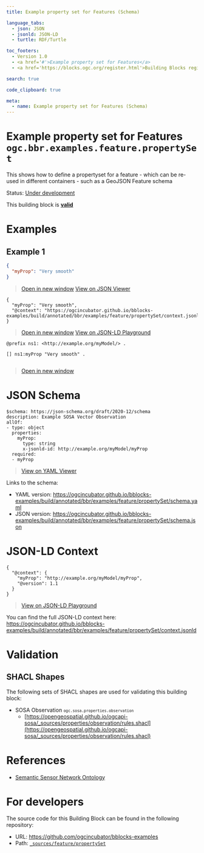 ```yaml
---
title: Example property set for Features (Schema)

language_tabs:
  - json: JSON
  - jsonld: JSON-LD
  - turtle: RDF/Turtle

toc_footers:
  - Version 1.0
  - <a href='#'>Example property set for Features</a>
  - <a href='https://blocks.ogc.org/register.html'>Building Blocks register</a>

search: true

code_clipboard: true

meta:
  - name: Example property set for Features (Schema)
---
```



# Example property set for Features `ogc.bbr.examples.feature.propertySet`

This shows how to define a propertyset for a feature - which can be re-used in different containers - such as a GeoJSON Feature schema

<p class="status">
    <span data-rainbow-uri="http://www.opengis.net/def/status">Status</span>:
    <a href="http://www.opengis.net/def/status/under-development" target="_blank" data-rainbow-uri>Under development</a>
</p>

<aside class="success">
This building block is <strong><a href="https://github.com/ogcincubator/bblocks-examples/blob/master/build/tests/bbr/examples/feature/propertySet/" target="_blank">valid</a></strong>
</aside>

# Examples

## Example 1



```json
{
  "myProp": "Very smooth"
}

```

<blockquote class="lang-specific json">
  <p class="example-links">
    <a target="_blank" href="https://ogcincubator.github.io/bblocks-examples/build/tests/bbr/examples/feature/propertySet/example_1_1.json">Open in new window</a>
    <a target="_blank" href="https://avillar.github.io/TreedocViewer/?dataParser=json&amp;dataUrl=https%3A%2F%2Fogcincubator.github.io%2Fbblocks-examples%2Fbuild%2Ftests%2Fbbr%2Fexamples%2Ffeature%2FpropertySet%2Fexample_1_1.json&amp;expand=2&amp;option=%7B%22showTable%22%3A+false%7D">View on JSON Viewer</a></p>
</blockquote>




```jsonld
{
  "myProp": "Very smooth",
  "@context": "https://ogcincubator.github.io/bblocks-examples/build/annotated/bbr/examples/feature/propertySet/context.jsonld"
}
```

<blockquote class="lang-specific jsonld">
  <p class="example-links">
    <a target="_blank" href="https://ogcincubator.github.io/bblocks-examples/build/tests/bbr/examples/feature/propertySet/example_1_1.jsonld">Open in new window</a>
    <a target="_blank" href="https://json-ld.org/playground/#json-ld=https%3A%2F%2Fogcincubator.github.io%2Fbblocks-examples%2Fbuild%2Ftests%2Fbbr%2Fexamples%2Ffeature%2FpropertySet%2Fexample_1_1.jsonld">View on JSON-LD Playground</a>
</blockquote>




```turtle
@prefix ns1: <http://example.org/myModel/> .

[] ns1:myProp "Very smooth" .


```

<blockquote class="lang-specific turtle">
  <p class="example-links">
    <a target="_blank" href="https://ogcincubator.github.io/bblocks-examples/build/tests/bbr/examples/feature/propertySet/example_1_1.ttl">Open in new window</a>
</blockquote>



# JSON Schema

```yaml--schema
$schema: https://json-schema.org/draft/2020-12/schema
description: Example SOSA Vector Observation
allOf:
- type: object
  properties:
    myProp:
      type: string
      x-jsonld-id: http://example.org/myModel/myProp
  required:
  - myProp

```

> <a target="_blank" href="https://avillar.github.io/TreedocViewer/?dataParser=yaml&amp;dataUrl=https%3A%2F%2Fogcincubator.github.io%2Fbblocks-examples%2Fbuild%2Fannotated%2Fbbr%2Fexamples%2Ffeature%2FpropertySet%2Fschema.yaml&amp;expand=2&amp;option=%7B%22showTable%22%3A+false%7D">View on YAML Viewer</a>

Links to the schema:

* YAML version: <a href="https://ogcincubator.github.io/bblocks-examples/build/annotated/bbr/examples/feature/propertySet/schema.yaml" target="_blank">https://ogcincubator.github.io/bblocks-examples/build/annotated/bbr/examples/feature/propertySet/schema.yaml</a>
* JSON version: <a href="https://ogcincubator.github.io/bblocks-examples/build/annotated/bbr/examples/feature/propertySet/schema.json" target="_blank">https://ogcincubator.github.io/bblocks-examples/build/annotated/bbr/examples/feature/propertySet/schema.json</a>


# JSON-LD Context

```json--ldContext
{
  "@context": {
    "myProp": "http://example.org/myModel/myProp",
    "@version": 1.1
  }
}
```

> <a target="_blank" href="https://json-ld.org/playground/#json-ld=https%3A%2F%2Fogcincubator.github.io%2Fbblocks-examples%2Fbuild%2Fannotated%2Fbbr%2Fexamples%2Ffeature%2FpropertySet%2Fcontext.jsonld">View on JSON-LD Playground</a>

You can find the full JSON-LD context here:
<a href="https://ogcincubator.github.io/bblocks-examples/build/annotated/bbr/examples/feature/propertySet/context.jsonld" target="_blank">https://ogcincubator.github.io/bblocks-examples/build/annotated/bbr/examples/feature/propertySet/context.jsonld</a>

# Validation

## SHACL Shapes

The following sets of SHACL shapes are used for validating this building block:

* SOSA Observation <small><code>ogc.sosa.properties.observation</code></small>
  * [https://opengeospatial.github.io/ogcapi-sosa/_sources/properties/observation/rules.shacl](https://opengeospatial.github.io/ogcapi-sosa/_sources/properties/observation/rules.shacl)

# References

* [Semantic Sensor Network Ontology](https://www.w3.org/TR/vocab-ssn/)

# For developers

The source code for this Building Block can be found in the following repository:

* URL: <a href="https://github.com/ogcincubator/bblocks-examples" target="_blank">https://github.com/ogcincubator/bblocks-examples</a>
* Path:
<code><a href="https://github.com/ogcincubator/bblocks-examples/blob/HEAD/_sources/feature/propertySet" target="_blank">_sources/feature/propertySet</a></code>

